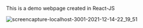This is a demo webpage created in React-JS

![screencapture-localhost-3001-2021-12-14-22_19_51](https://user-images.githubusercontent.com/30619972/146046288-061876ef-80b1-4205-9849-6682a4ed424c.png)
